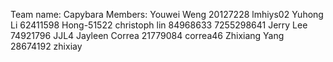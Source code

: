 Team name: Capybara
Members:
Youwei Weng 20127228 lmhiys02
Yuhong Li 62411598 Hong-51522
christoph lin 84968633 7255298641
Jerry Lee 74921796 JJL4
Jayleen Correa 21779084 correa46
Zhixiang Yang 28674192 zhixiay
